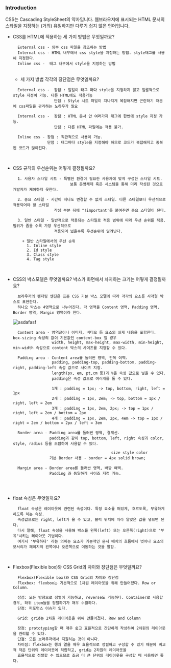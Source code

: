 
### Introduction
  CSS는 Cascading StyleSheet의 약자입니다. 웹브라우저에 표시되는 HTML 문서의 스타일을 지정하는 (거의) 유일하지만 다루기 쉽지 않은 언어입니다.

+ CSS를 HTML에 적용하는 세 가지 방법은 무엇일까요?
  ```
    External css - 외부 css 파일을 참조하는 방법
    Internal css - HTML 내부에서 css style을 지정하는 방법. style태그를 사용해 지정한다.
    Inline css -  태그 내부에서 style을 지정하는 방법
  ```
  <br/>
  
  + 세 가지 방법 각각의 장단점은 무엇일까요?
  ```
    External css -  장점 : 일일이 태그 마다 style을 지정하지 않고 일괄적으로 style 지정이 가능. 다른 HTML에도 적용가능
                    단점 : Style 시트 파일이 지나치게 복잡해지면 곤란하기 때문에 css파일을 관리하는 노하우가 필요
                    
    Internal css -  장점 : HTML 문서 안 여러가지 태그에 한번에 style 지정 가능.
                    단점 : 다른 HTML 파일에는 적용 불가.
                    
    Inline css - 장점 : 직관적으로 사용이 가능.
                 단점 : 태그마다 style을 지정해야 하므로 코드가 복잡해지고 중복된 코드가 많아진다.
  ```
  <br/>
+ CSS 규칙의 우선순위는 어떻게 결정될까요?
  ```
    1. 사용자 스타일 시트 - 특별한 환경이 필요한 사용자에 맞게 구성한 스타일 시트.
                           보통 운영체제 혹은 시스템을 통해 미리 작성된 것으로 개발자가 제어하지 못한다.
    
    2. 중요 스타일 - 시간이 지나도 변경할 수 없게 스타일. 다른 스타일보다 우선적으로 적용되어야 할 스타일 
                    작성 부분 뒤에 "!important'를 붙여주면 중요 스타일이 된다.
    
    3. 일반 스타일 - 일반적으로 적용되는 스타일로 적용 범위에 따라 우선 순위를 적용. 범위가 좁을 수록 가장 우선적으로 
                    적용되며 넓을수록 우선순위에 밀려난다.
      
      + 일반 스타일에서의 우선 순위
        1. Inline style
        2. Id style
        3. Class style
        4. Tag style
  ```
  <br/>
  
+ CSS의 박스모델은 무엇일까요? 박스가 화면에서 차지하는 크기는 어떻게 결정될까요?
  ```
    브라우저의 렌더링 엔진은 표준 CSS 기본 박스 모델에 따라 각각의 요소를 사각형 박스로 표현한다.
    하나으 박스는 4영역으로 나누어진다. 각 영역을 Content 영역, Padding 영역, Border 영역, Margin 영역이라 한다.
  ```
  ![asdafasf](https://user-images.githubusercontent.com/48385816/136521692-3646121b-9d6b-4eb4-a24f-ad2de8957f45.png)
  
  ```
    Content area - 영역글이나 이미지, 비디오 등 요소의 실제 내용을 포함한다. box-sizing 속성의 값이 기본값인 content-box 일 경우
                   width, height, max-height, max-width, min-height, min-width 속성으로 content 박스의 사이즈를 지정할 수 있다.
  
    Padding area - Content area를 둘러싼 영역, 안쪽 여백.
                   padding, padding-top, padding-bottom, padding-right, padding-left 속성 값으로 사이즈 지정.
                   length(px, em, pt,cm 등)과 %을 속성 값으로 넣을 수 있다.
                   padding은 속성 값으로 여러개를 둘 수 있다.
                   
                   1개 : padding = 1px; -> top, bottom, right, left = 1px
                   2개 : padding = 1px, 2em; -> top, bottom = 1px / right, left = 2em
                   3개 : padding = 1px, 2em, 2px; -> top = 1px / right, left = 2em / bottom = 2px
                   4개 : padding = 1px, 2em, 2px, 4em -> top = 1px / right = 2em / bottom = 2px / left = 3em
                   
    Border area - Padding area를 둘러싼 영역, 경계선.
                  padding과 같이 top, bottom, left, right 속성과 color, style, radius 등을 조합하여 사용할 수 있다.
                  
                                             size style color
                  기본 Border 사용 - border = 4px solid brown;
    
    Margin area - Border area를 둘러싼 영역, 바깥 여백.
                  Padding 과 동일하게 사이즈 지정 가능.
                  
  ```
  <br/>
+ float 속성은 무엇일까요?
  ```
    float 속성은 레이아웃에 관련된 속성이다. 특정 요소를 떠있게, 흐르도록, 부유하게 하도록 하는 속성.
    속성값으로는 right, left가 올 수 있고, 블럭 위치에 따라 알맞은 값을 넣으면 된다.
    다시 말해, float 속성을 사용해 박스를 왼쪽(left) 또는 오른쪽(right)으로 "부유"시키는 레이아웃 기법이다.
    여기서 '부유하다' 라는 의미는 요소가 기본적인 문서 배치의 흐름에서 벗어나 요소의 모서리가 페이지의 왼쪽이나 오른쪽으로 이동하는 것을 말함.
  ```
  <br/>
+ Flexbox(Flexible box)와 CSS Grid의 차이와 장단점은 무엇일까요?
  ```
    Flexbox(Flexible box)와 CSS Grid의 차이와 장단점
    Flexbox: flexbox는 기본적으로 1차원 레이아웃을 위해 만들어졌다. Row or Column.

    장점: 모든 방향으로 정렬이 가능하고, reverse도 가능하다. Container로 사용할 경우, 하위 item들을 정렬하기가 매우 수월하다.
    단점: 퍼포먼스 이슈가 있다.
    
    Grid: grid는 2차원 레이아웃을 위해 만들어졌다. Row and Column

    장점: prototyping할 때 매우 쉽고 효율적으로 간단하게 작성하여 2차원의 레이아웃을 관리할 수 있다.
    단점: 모든 브라우저에서 지원하는 것이 아니다.
    차이점: flexbox는 행과 열을 매우 효율적으로 정렬하고 구성할 수 있기 때문에 비교적 작은 단위의 레이아웃에 적합하고, grid는 2차원의 레이아웃을 
    효율적으로 정렬할 수 있으므로 조금 더 큰 단위의 레이아웃을 구성할 때 사용하면 좋다.
  ```
  <br/>
